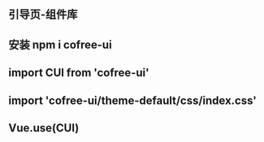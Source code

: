 
## 引导页-组件库
## 安装 npm i cofree-ui
## import CUI from 'cofree-ui'
## import 'cofree-ui/theme-default/css/index.css'
## Vue.use(CUI)


